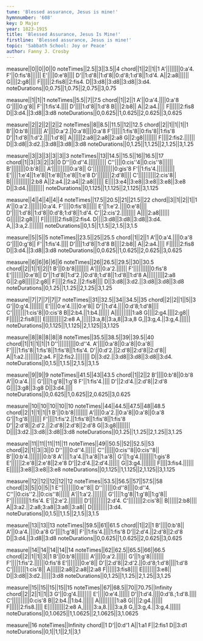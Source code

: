 ```yaml
---
tune: 'Blessed assurance, Jesus is mine!'
hymnnumber: '608'
key: D Major
year: 1823-1915
title: 'Blessed Assurance, Jesus Is Mine!'
firstline: 'Blessed assurance, Jesus is mine!'
topic: 'Sabbath School: Joy or Peace'
author: Fanny J. Crosby
---
```

measure||0||0||0||0
noteTimes||2.5||3||3.5||4
chord||1||2||1||1
A'||||||||0:a'4.
F'||0:fis'8||||||
E'||||0:e'8||||
D'||1:d'8||1:d'8||0:d'8;1:d'8||1:d'4.
A||2:a8||||||
G||||2:g8||||
F||||||2:fis8||2:fis4.
D||3:d8||3:d8||3:d8||3:d4.
noteDurations||0,0.75||1,0.75||2,0.75||3,0.75

measure||1||1||1
noteTimes||5.5||7||7.5
chord||1||2||1
A'||0:a'4.||||0:a'8
G'||||0:g'8||
F'||1:fis'4.||||
D'||||1:d'8||1:d'8
B||||2:b8||
A||2:a4.||||
F||||||2:fis8
D||3:d4.||3:d8||3:d8
noteDurations||0,0.625||1,0.625||2,0.625||3,0.625

measure||2||2||2||2||2
noteTimes||8||8.5||11.5||12||12.5
chord||2||1||1||1||1
B'||0:b'8||||||||
A'||||0:a'2.||0:a'8||||0:a'8
F'||||||1:fis'8||0:fis'8||1:fis'8
D'||1:d'8||1:d'2.||||1:d'8||
A||||||2:a8||2:a8||2:a8
G||2:g8||||||||
F||||2:fis2.||||||
D||3:d8||3:d2.||3:d8||3:d8||3:d8
noteDurations||0,1.25||1,1.25||2,1.25||3,1.25

measure||3||3||3||3||3||3
noteTimes||13||14.5||15.5||16||16.5||17
chord||1||3||3||2||3||0
D''||0:d''4.||||||||||
C''||||0:cis''4||0:cis''8||||||
B'||||||||0:b'8||||
A'||||||||||0:a'8||
G'||||||||||||0:gis'8
F'||1:fis'4.||||||||||
E'||||1:e'4||1:e'8||1:e'8||1:e'8||1:e'8
D'||||||||2:d'8||||
C'||||||||||2:cis'8||
B||||||||||||2:b8
A||2:a4.||2:a4||2:a8||||||
E||||3:e4||3:e8||3:e8||3:e8||3:e8
D||3:d4.||||||||||
noteDurations||0,1.125||1,1.125||2,1.125||3,1.125

measure||4||4||4||4||4
noteTimes||17.5||20.5||21||21.5||22
chord||3||1||2||1||1
A'||0:a'2.||||||||0:a'4.
F'||||0:fis'8||||||
E'||1:e'2.||||0:e'8||||
D'||||1:d'8||1:d'8||0:d'8;1:d'8||1:d'4.
C'||2:cis'2.||||||||
A||||2:a8||||||
G||||||2:g8||||
F||||||||2:fis8||2:fis4.
D||||3:d8||3:d8||3:d8||3:d4.
A,||3:a,2.||||||||
noteDurations||0,1.5||1,1.5||2,1.5||3,1.5

measure||5||5||5
noteTimes||23.5||25||25.5
chord||1||2||1
A'||0:a'4.||||0:a'8
G'||||0:g'8||
F'||1:fis'4.||||
D'||||1:d'8||1:d'8
B||||2:b8||
A||2:a4.||||
F||||||2:fis8
D||3:d4.||3:d8||3:d8
noteDurations||0,0.625||1,0.625||2,0.625||3,0.625

measure||6||6||6||6||6
noteTimes||26||26.5||29.5||30||30.5
chord||2||1||1||2||1
B'||0:b'8||||||||
A'||||0:a'2.||||||
F'||||||||||0:fis'8
E'||||||||0:e'8||
D'||1:d'8||1:d'2.||0:d'8;1:d'8||1:d'8||1:d'8
A||||||||||2:a8
G||2:g8||||||2:g8||
F||||2:fis2.||2:fis8||||
D||3:d8||3:d2.||3:d8||3:d8||3:d8
noteDurations||0,1.25||1,1.25||2,1.25||3,1.25

measure||7||7||7||7||7
noteTimes||31||32.5||34||34.5||35
chord||2||2||1||5||3
G'||0:g'4.||||||||
E'||||0:e'4.||||0:e'8||
D'||1:d'4.||||0:d'8;1:d'8||||
C'||||||||1:cis'8||0:cis'8
B||2:b4.||1:b4.||||||
A||||||||||1:a8
G||||2:g4.||||2:g8||
F||||||2:fis8||||
E||||||||||2:e8
A,||||||3:a,8||3:a,8||3:a,8
G,||3:g,4.||3:g,4.||||||
noteDurations||0,1.125||1,1.125||2,1.125||3,1.125

measure||8||8||8||8||8
noteTimes||35.5||38.5||39||39.5||40
chord||1||1||1||1||1
D''||||||||||0:d''4.
A'||||0:a'8||0:a'8||0:a'8||
F'||||1:fis'8||1:fis'8||1:fis'8||1:fis'4.
D'||0:d'2.||2:d'8||2:d'8||2:d'8||
A||1:a2.||||||||2:a4.
F||2:fis2.||||||||
D||3:d2.||3:d8||3:d8||3:d8||3:d4.
noteDurations||0,1.5||1,1.5||2,1.5||3,1.5

measure||9||9||9
noteTimes||41.5||43||43.5
chord||1||2||2
B'||||0:b'8||0:b'8
A'||0:a'4.||||
G'||||1:g'8||1:g'8
F'||1:fis'4.||||
D'||2:d'4.||2:d'8||2:d'8
G||||3:g8||3:g8
D||3:d4.||||
noteDurations||0,0.625||1,0.625||2,0.625||3,0.625

measure||10||10||10||10||10
noteTimes||44||44.5||47.5||48||48.5
chord||2||1||1||1||1
B'||0:b'8||||||||
A'||||0:a'2.||0:a'8||0:a'8||0:a'8
G'||1:g'8||||||||
F'||||1:fis'2.||1:fis'8||1:fis'8||1:fis'8
D'||2:d'8||2:d'2.||2:d'8||2:d'8||2:d'8
G||3:g8||||||||
D||||3:d2.||3:d8||3:d8||3:d8
noteDurations||0,1.25||1,1.25||2,1.25||3,1.25

measure||11||11||11||11||11
noteTimes||49||50.5||52||52.5||53
chord||2||1||3||3||0
D''||||0:d''4.||||||
C''||||||0:cis''8||0:cis''8||
B'||0:b'4.||||||||0:b'8
A'||||1:a'4.||1:a'8||1:a'8||
G'||1:g'4.||||||||1:gis'8
E'||||||2:e'8||2:e'8||2:e'8
D'||2:d'4.||2:d'4.||||||
G||3:g4.||||||||
F||||3:fis4.||||||
E||||||3:e8||3:e8||3:e8
noteDurations||0,1.125||1,1.125||2,1.125||3,1.125

measure||12||12||12||12||12
noteTimes||53.5||56.5||57||57.5||58
chord||3||5||0||5||1
E''||||||||0:e''8||
D''||||||0:d''8||||0:d''4.
C''||0:cis''2.||0:cis''8||||||
A'||1:a'2.||||||||
G'||||1:g'8||1:g'8||1:g'8||
F'||||||||||1:fis'4.
E'||2:e'2.||||||||
D'||||||||||2:d'4.
C'||||||||2:cis'8||
B||||||2:b8||||
A||3:a2.||2:a8;3:a8||3:a8||3:a8||
D||||||||||3:d4.
noteDurations||0,1.5||1,1.5||2,1.5||3,1.5

measure||13||13||13
noteTimes||59.5||61||61.5
chord||1||2||1
B'||||0:b'8||
A'||0:a'4.||||0:a'8
G'||||1:g'8||
F'||1:fis'4.||||1:fis'8
D'||2:d'4.||2:d'8||2:d'8
D||3:d4.||3:d8||3:d8
noteDurations||0,0.625||1,0.625||2,0.625||3,0.625

measure||14||14||14||14||14
noteTimes||62||62.5||65.5||66||66.5
chord||2||1||1||3||1
B'||0:b'8||||||||
A'||||0:a'2.||||||
G'||1:g'8||||||||
F'||||1:fis'2.||||||0:fis'8
E'||||||||0:e'8||
D'||2:d'8||2:d'2.||0:d'8;1:d'8||||1:d'8
C'||||||||1:cis'8||
A||||||2:a8||2:a8||2:a8
F||||||3:fis8||||
E||||||||3:e8||
D||3:d8||3:d2.||||||3:d8
noteDurations||0,1.25||1,1.25||2,1.25||3,1.25

measure||15||15||15||15||15
noteTimes||67||68.5||70||70.75||Infinity
chord||2||2||1||1||3
G'||0:g'4.||||||||
E'||||0:e'4.||||||
D'||1:d'4.||||0:d'8.;1:d'8.||||
C'||||||||||0:cis'8
B||2:b4.||1:b4.||||||
A||||||||||1:a8
G||||2:g4.||||||
F||||||2:fis8.||||
E||||||||||2:e8
A,||||||3:a,8.||||3:a,8
G,||3:g,4.||3:g,4.||||||
noteDurations||0,1.0625||1,1.0625||2,1.0625||3,1.0625

measure||16
noteTimes||Infinity
chord||1
D'||0:d'1
A||1:a1
F||2:fis1
D||3:d1
noteDurations||0,1||1,1||2,1||3,1

